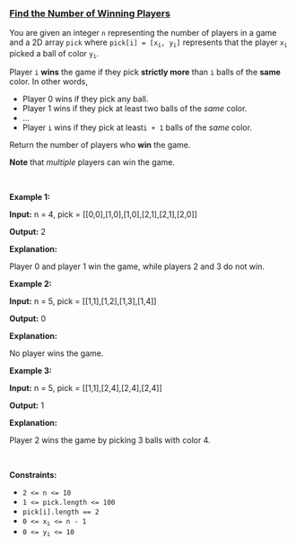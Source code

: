 ### [Find the Number of Winning Players](https://leetcode.com/problems/find-the-number-of-winning-players)

<p>You are given an integer <code>n</code> representing the number of players in a game and a 2D array <code>pick</code> where <code>pick[i] = [x<sub>i</sub>, y<sub>i</sub>]</code> represents that the player <code>x<sub>i</sub></code> picked a ball of color <code>y<sub>i</sub></code>.</p>

<p>Player <code>i</code> <strong>wins</strong> the game if they pick <strong>strictly more</strong> than <code>i</code> balls of the <strong>same</strong> color. In other words,</p>

<ul>
	<li>Player 0 wins if they pick any ball.</li>
	<li>Player 1 wins if they pick at least two balls of the <em>same</em> color.</li>
	<li>...</li>
	<li>Player <code>i</code> wins if they pick at least<code>i + 1</code> balls of the <em>same</em> color.</li>
</ul>

<p>Return the number of players who <strong>win</strong> the game.</p>

<p><strong>Note</strong> that <em>multiple</em> players can win the game.</p>

<p>&nbsp;</p>
<p><strong class="example">Example 1:</strong></p>

<div class="example-block">
<p><strong>Input:</strong> <span class="example-io">n = 4, pick = [[0,0],[1,0],[1,0],[2,1],[2,1],[2,0]]</span></p>

<p><strong>Output:</strong> <span class="example-io">2</span></p>

<p><strong>Explanation:</strong></p>

<p>Player 0 and player 1 win the game, while players 2 and 3 do not win.</p>
</div>

<p><strong class="example">Example 2:</strong></p>

<div class="example-block">
<p><strong>Input:</strong> <span class="example-io">n = 5, pick = [[1,1],[1,2],[1,3],[1,4]]</span></p>

<p><strong>Output:</strong> <span class="example-io">0</span></p>

<p><strong>Explanation:</strong></p>

<p>No player wins the game.</p>
</div>

<p><strong class="example">Example 3:</strong></p>

<div class="example-block">
<p><strong>Input:</strong> <span class="example-io">n = 5, pick = [[1,1],[2,4],[2,4],[2,4]]</span></p>

<p><strong>Output:</strong> <span class="example-io">1</span></p>

<p><strong>Explanation:</strong></p>

<p>Player 2 wins the game by picking 3 balls with color 4.</p>
</div>

<p>&nbsp;</p>
<p><strong>Constraints:</strong></p>

<ul>
	<li><code>2 &lt;= n &lt;= 10</code></li>
	<li><code>1 &lt;= pick.length &lt;= 100</code></li>
	<li><code>pick[i].length == 2</code></li>
	<li><code>0 &lt;= x<sub>i</sub> &lt;= n - 1 </code></li>
	<li><code>0 &lt;= y<sub>i</sub> &lt;= 10</code></li>
</ul>
